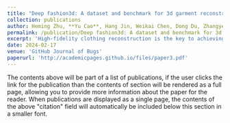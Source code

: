 ```yaml
---
title: "Deep fashion3d: A dataset and benchmark for 3d garment reconstruction from single images"
collection: publications
author: Heming Zhu, **Yu Cao**, Hang Jin, Weikai Chen, Dong Du, Zhangye Wang, Shuguang Cui, and Xiaoguang Han
permalink: /publication/Deep fashion3d: A dataset and benchmark for 3d garment reconstruction from single images
excerpt: 'High-fidelity clothing reconstruction is the key to achieving photorealism in a wide range of applications including human digitization, virtual try-on, etc. Recent advances in learning-based approaches have accomplished unprecedented accuracy in recovering unclothed human shape and pose from single images, thanks to the availability of powerful statistical models, e.g. SMPL, learned from a large number of body scans. In contrast, modeling and recovering clothed human and 3D garments remains notoriously difficult, mostly due to the lack of large-scale clothing models available for the research community. We propose to fill this gap by introducing Deep Fashion3D, the largest collection to date of 3D garment models, with the goal of establishing a novel benchmark and dataset for the evaluation of image-based garment reconstruction systems. Deep Fashion3D contains 2078 models reconstructed from real garments, which covers 10 different categories and 563 garment instances. It provides rich annotations including 3D feature lines, 3D body pose and the corresponded multi-view real images. In addition, each garment is randomly posed to enhance the variety of real clothing deformations. To demonstrate the advantage of Deep Fashion3D, we propose a novel baseline approach for single-view garment reconstruction, which leverages the merits of both mesh and implicit representations. A novel adaptable template is proposed to enable the learning of all types of clothing in a single network. Extensive experiments have been conducted on the proposed dataset to verify its significance and usefulness.'
date: 2024-02-17
venue: 'GitHub Journal of Bugs'
paperurl: 'http://academicpages.github.io/files/paper3.pdf'
---
```


The contents above will be part of a list of publications, if the user clicks the link for the publication than the contents of section will be rendered as a full page, allowing you to provide more information about the paper for the reader. When publications are displayed as a single page, the contents of the above "citation" field will automatically be included below this section in a smaller font.
